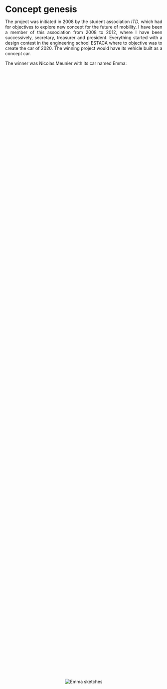 <!--
.. title: Emma
.. slug: emma
.. date: 2019-10-31 15:57:03 UTC+08:00
.. tags: 
.. category: 
.. link: 
.. description: Emma: an urban electric vehicle
.. type: text
-->

<style>
* {
    margin: 0;
    padding: 0;
}
.imgbox {
    display: grid;
    height: 100%;
}
.center-fit {
    max-width: 100%;
    max-height: 100vh;
    margin: auto;
}
.center-fit-small {
    max-width: 70%;
    max-height: 100vh;
    margin: auto;
}

</style>
<style type="text/css">
    #gallery_container {
        position: relative;
    }
    .image-block {
        position: absolute;
    }
</style>



<h1> Concept genesis </h1>

<p style="text-align: justify; text-justify: inter-word;">
The project was initiated in 2008 by the student association <i>ITD</i>, which had for objectives to explore new concept for the future of mobility. I have been a member of this association from 2008 to 2012, where I have been successively, secretary, treasurer and president. 
Everything started with a design contest in the engineering school ESTACA where to objective was to create the car of 2020. The winning project would have its vehicle built as a concept car.
</p>

The winner was Nicolas Meunier with its car named Emma:

<div class="imgbox">
	<img class="center-fit-small" src="/files/Emma_prj/Emma_drawing.png" alt="Emma sketches"/>
</div>
<br/>

<p style="text-align: justify; text-justify: inter-word;">
His concept was inspired by the Peel P50, the smallest car in the world according to Top Gear (<a href="https://youtu.be/dJfSS0ZXYdo"> youtube link</a>). It was designed to be an electric urban car. It won the contest as it was innovative idea and was a great challenge from an engineering point of view. 
As a reminder, the Renault Twizy was not out and its conception had not even started as well.

The objective was then for us to build this vehicle with the aim to be as close as possible as what the real vehicle could be. Sure some limitations due to the limited ressources at our disposal were obvious. But we intended to build a functional vehicle, the closest as possible to a commercialized one.
</p>

<h1> Engineering conception </h1>


<h1> Frame welding </h1>

<h3> Main frame </h3>

From the CAD design, we cut, bent and weld tubes to realize the frame. 

TODO: need to put more pictures of the frame welding

<h3> Swing arm </h3>
<p style="text-align: justify; text-justify: inter-word;">
The idea was integrate all the powertrain the closest to the rear wheel to provide as much space in the vehicle as possible.
We finally chose to put everything on the swing arm as it was the easiest from a vehicle architecture point of view. It had also the advantage of reducing the complexity for the chain setup and maintenance. Although from a vehicle dynamics point of view, it is obviously not the right choice given the amount of unsuspended mass. But it was a compromise we accepted for a concept car.
Therefore, the swing arm was designed to receive the electric motor, the CVT and the gear reducer. 
</p>

<div id="gallery_container"></div>
<div class="rows">
    <ul class="thumbnails">	
	<a href="/galleries/Integration_GMP/DSCF0068.JPG" class="thumbnail image-reference" >
            <img src="/galleries/Integration_GMP/DSCF0068.thumbnail.JPG" alt="Cutting some metals with an angle grinder"></a>
	<a href="/galleries/Integration_GMP/DSCF0058.JPG" class="thumbnail image-reference" >
            <img src="/galleries/Integration_GMP/DSCF0058.thumbnail.JPG" height="135px" alt="Welding of stiffeners on the motor supporting plate" style="margin: 1px 0px"></a>
	<a href="/galleries/Integration_GMP/DSCF0078.JPG" class="thumbnail image-reference" >
            <img src="/galleries/Integration_GMP/DSCF0078.thumbnail.JPG" height="135px" alt="Swing arm finished" style="margin: 1px 0px"></a>
	<a href="/galleries/Integration_GMP/DSCF0400.JPG" class="thumbnail image-reference" >
            <img src="/galleries/Integration_GMP/DSCF0400.thumbnail.JPG" height="135px" alt="Swing arm painted and equipped with all the components" style="margin: 1px 0px"></a>
	<a href="/galleries/Integration_GMP/DSCF0402.JPG" class="thumbnail image-reference" >
            <img src="/galleries/Integration_GMP/DSCF0402.thumbnail.JPG" height="135px" alt="Powertrain assembled on the swing arm" style="margin: 1px 0px"></a>
	<a href="/galleries/Integration_GMP/index.html" class="thumbnail image-reference" >
            <img src="/files/Useful_pics/More_pic.png" alt="Link to the gallery" style="margin: 1px 0px"></a>
</ul>
</div>

<h1> Creation of the Body Master </h1>
<p style="text-align: justify; text-justify: inter-word;">
The bodywork started with the installation of wooden boxes, fixed to the the frame. The idea was to creatte the boday around the frame to be sure it will fit. Indeed, it was possible to check the suspension wheel course and make sure any body parts were in the way.
</p>

<div id="gallery_container"></div>
<div class="rows">
    <ul class="thumbnails">	
	<a href="/galleries/Bodywork_Wood/Front_box.jpg" class="thumbnail image-reference" >
            <img src="/galleries/Bodywork_Wood/Front_box.thumbnail.jpg" alt="Front wooden box"></a>
	<a href="/galleries/Bodywork_Wood/Wooden_bottom_box.jpg" class="thumbnail image-reference" >
            <img src="/galleries/Bodywork_Wood/Wooden_bottom_box.thumbnail.jpg" alt="Bottom wooden box"></a>
	<a href="/galleries/Bodywork_Wood/Wooden_main_box.jpg" class="thumbnail image-reference" >
            <img src="/galleries/Bodywork_Wood/Wooden_main_box.thumbnail.jpg" alt="Main volume"></a>
	<a href="/galleries/Bodywork_Wood/Wooden_back_box.jpg" class="thumbnail image-reference" >
            <img src="/galleries/Bodywork_Wood/Wooden_back_box.thumbnail.jpg" alt="Back wooden box "></a>
	<a href="/galleries/Bodywork_Wood/Side_view.jpg" class="thumbnail image-reference" >
            <img src="/galleries/Bodywork_Wood/Side_view.thumbnail.jpg" alt="Three-quarters_view, wooden boxes inside the frame"></a>
	<a href="/galleries/Bodywork_Wood/Three-quarters_view.jpg" class="thumbnail image-reference" >
            <img src="/galleries/Bodywork_Wood/Three-quarters_view.thumbnail.jpg" alt="Side_view, wooden boxes inside the frame"></a>
</ul>
</div>

<p style="text-align: justify; text-justify: inter-word;">
Second phase of the master's creation was to cut layers of foam according to body sections. First, the sections, previously prepared on CAD, were printed on paper and cut. They were then drawn on a first layer of foam. Then, each layer were doubled to get the symetrical section at each cut. A rough section cutting was made with a band saw and finished precisely with a lathe-mounted disk sander.
As it was chosen to build the master around the frame to make sure that it will fit in the end, a long session of adjustment of the sections were made manually to allow them to fit onto the wooden boxes. Then, a first squeezing of the section was made to make sure evyrthing fits and being able to mark the position of the sections on the wood. Then, one by one were glued on the wooden boxes with putty. In this phase, a setting plate was made to provide a reference for the curve of the body. It was useful to make sure the sections are well placed and also to have a reference later during the sanding.
</p>


<div id="gallery_container"></div>
<div class="rows">
    <ul class="thumbnails">	
	<a href="/galleries/Foam_Sections/DSCF0095.JPG" class="thumbnail image-reference" >
            <img src="/galleries/Foam_Sections/DSCF0095.thumbnail.JPG" height="135px" alt="Drawings of the body with the sections, side and top view" style="margin: 1px 0px"></a>
	<a href="/galleries/Foam_Sections/DSCF0089.JPG" class="thumbnail image-reference" >
            <img src="/galleries/Foam_Sections/DSCF0089.thumbnail.JPG" alt="Section drawn on the foam" style="margin: 1px 0px"></a>
	<a href="/galleries/Foam_Sections/DSCF0123.JPG" class="thumbnail image-reference" >
            <img src="/galleries/Foam_Sections/DSCF0123.thumbnail.JPG" alt="Foam sections prepared and attached by pairs to provide symetrical sides" style="margin: 1px 0px"></a>
	<a href="/galleries/Foam_Sections/DSCF0131.JPG" class="thumbnail image-reference" >
            <img src="/galleries/Foam_Sections/DSCF0131.thumbnail.JPG" alt="Rough cut of the sections with the band saw"style="margin: 1px 0px"></a>
	<a href="/galleries/Foam_Sections/DSCF0160.JPG" class="thumbnail image-reference" >
            <img src="/galleries/Foam_Sections/DSCF0160.thumbnail.JPG" alt="Finishing the sections with lathe-mounted disk sander"></a>
	<a href="/galleries/Foam_Sections/DSCF0137.JPG" class="thumbnail image-reference" >
            <img src="/galleries/Foam_Sections/DSCF0137.thumbnail.JPG" alt="First positionning of the side sections"></a>
	<a href="/galleries/Foam_Sections/DSCF0204.JPG" class="thumbnail image-reference" >
            <img src="/galleries/Foam_Sections/DSCF0204.thumbnail.JPG" alt="Most of the sections are ready and fit on the frame"></a>
	<a href="/galleries/Foam_Sections/DSCF0220.JPG" class="thumbnail image-reference" >
            <img src="/galleries/Foam_Sections/DSCF0220.thumbnail.JPG" alt="Preparation of the putty to do the collage"></a>
	<a href="/galleries/Foam_Sections/DSCF0226.JPG" class="thumbnail image-reference" >
            <img src="/galleries/Foam_Sections/DSCF0226.thumbnail.JPG" alt="After being placed on the frame, the sections are maintained together during the drying of the putty"></a>
	<a href="/galleries/Foam_Sections/DSCF0302.JPG" class="thumbnail image-reference" >
            <img src="/galleries/Foam_Sections/DSCF0302.thumbnail.JPG" height="135px" alt="All the sections are fixed one to another (1)"></a>
	<a href="/galleries/Foam_Sections/DSCF0298.JPG" class="thumbnail image-reference" >
            <img src="/galleries/Foam_Sections/DSCF0298.thumbnail.JPG" alt="All the sections are fixed one to another (2)" style="margin: 1px 0px"></a>
	<a href="/galleries/Foam_Sections/index.html" class="thumbnail image-reference" >
            <img src="/files/Useful_pics/More_pic.png" alt="Link to the gallery" style="margin: 1px 0px"></a>
</ul>
</div>

<p style="text-align: justify; text-justify: inter-word;">
Third phase consists in the sanding of the foam, to create the final shape of the body. The blue and black paint are here to highlight the part to sand, as the two neighboring sections should be continuous.
</p>

<div id="gallery_container"></div>
<div class="rows">
    <ul class="thumbnails">	
	<a href="/galleries/Foam_sanding/DSCF0326.JPG" class="thumbnail image-reference" >
            <img src="/galleries/Foam_sanding/DSCF0326.thumbnail.JPG" height="135px" alt="Left side view, half sanding" style="margin: 1px 0px"></a>
	<a href="/galleries/Foam_sanding/DSCF0324.JPG" class="thumbnail image-reference" >
            <img src="/galleries/Foam_sanding/DSCF0324.thumbnail.JPG" alt="Back view, half sanding" style="margin: 1px 0px"></a>
	<a href="/galleries/Foam_sanding/DSCF0333.JPG" class="thumbnail image-reference" >
            <img src="/galleries/Foam_sanding/DSCF0333.thumbnail.JPG" alt="Front view in the middle of the sanding process" style="margin: 1px 0px"></a>
	<a href="/galleries/Foam_sanding/DSCF0342.JPG" class="thumbnail image-reference" >
            <img src="/galleries/Foam_sanding/DSCF0342.thumbnail.JPG" alt="Front view" style="margin: 1px 0px"></a>
	<a href="/galleries/Foam_sanding/DSCF0350.JPG" class="thumbnail image-reference" >
            <img src="/galleries/Foam_sanding/DSCF0350.thumbnail.JPG" alt="Side view at the end of sanding" style="margin: 1px 0px"></a>
	<a href="/galleries/Foam_sanding/index.html" class="thumbnail image-reference" >
            <img src="/files/Useful_pics/More_pic.png" alt="Link to the gallery" style="margin: 1px 0px"></a>
</ul>
</div>

<p style="text-align: justify; text-justify: inter-word;">
After the shape of the body was finalized, a layer of glass fiber was applied on the foam. The objective was to have a robust master to create the mold of the body. A copy of the windshield in resin was also made to avoid modeling this part in the foam. 
First, putty has been applied on the section's junctions to make sure that they are not seen on the master. Then, glassfiber layers were cutted and placed on the different surfaces of the vehicule. The resin was applied and debubblizer was used to remove any potential air bubbles. The resin application should be fast to have a uniform thickness. 
</p>

<div id="gallery_container"></div>
<div class="rows">
    <ul class="thumbnails">	
	<a href="/galleries/Master_glassfiber/DSCF0359.JPG" class="thumbnail image-reference" >
            <img src="/galleries/Master_glassfiber/DSCF0359.thumbnail.JPG" height="135px" alt="Putty application to mask the sections' junctions (Front)" style="margin: 1px 0px"></a>
	<a href="/galleries/Master_glassfiber/DSCF0370.JPG" class="thumbnail image-reference" >
            <img src="/galleries/Master_glassfiber/DSCF0370.thumbnail.JPG" height="135px" alt="Fiber glass cutted and placed on the hood, roof and hatchback" style="margin: 1px 0px"></a>
	<a href="/galleries/Master_glassfiber/DSCF0372.JPG" class="thumbnail image-reference" >
            <img src="/galleries/Master_glassfiber/DSCF0372.thumbnail.JPG" height="135px" alt="Fiber glass cutted and placed on the hood, roof and hatchback (front)" style="margin: 1px 0px"></a>
	<a href="/galleries/Master_glassfiber/DSCF0386.JPG" class="thumbnail image-reference" >
            <img src="/galleries/Master_glassfiber/DSCF0386.thumbnail.JPG" height="135px" alt="Application of the resin with a brush and debubblizer to remove the air bubbles" style="margin: 1px 0px"></a>
	<a href="/galleries/Master_glassfiber/DSCF0388.JPG" class="thumbnail image-reference" >
            <img src="/galleries/Master_glassfiber/DSCF0388.thumbnail.JPG" height="135px" alt="The resin has been applied, need to wait to dry..." style="margin: 1px 0px"></a>
	<a href="/galleries/Master_glassfiber/index.html" class="thumbnail image-reference" >
            <img src="/files/Useful_pics/More_pic.png" alt="Link to the gallery" style="margin: 1px 0px"></a>
</ul>
</div>

<h1> Public presentation at the Paris Motor Show 2010 </h1>

<p style="text-align: justify; text-justify: inter-word;">
The vehicle was presented for the first time to the public at the Paris Motor Show 2010 on the ESTACA booth. As the fabrication of the Master was longer than expected, a presentation in an intermediate stat was decided. Therefore, the fiberglass was painted in the vehicle color and some tape were placed on the vehicle to highlight the lines. The Powertrain was mounted on the vehicle to give a complete external outlook. 
</p>

<div id="gallery_container"></div>
<div class="rows">
    <ul class="thumbnails">	
	<a href="/galleries/Status_mondial2010/DSCF0436.JPG" class="thumbnail image-reference" >
            <img src="/galleries/Status_mondial2010/DSCF0436.JPG" height="162px" alt="Side of the car" style="margin: 1px 0px"></a>
	<a href="/galleries/Status_mondial2010/DSCF0438.JPG" class="thumbnail image-reference" >
            <img src="/galleries/Status_mondial2010/DSCF0438.JPG" height="162px" alt="Front, with a tentative design of the headlight" style="margin: 1px 0px"></a>
	<a href="/galleries/Status_mondial2010/DSCF0756.JPG" class="thumbnail image-reference" >
            <img src="/galleries/Status_mondial2010/DSCF0756.JPG" height="162px" alt="Side of the car (2)" style="margin: 1px 0px"></a>
	<a href="/galleries/Status_mondial2010/DSCF0755.JPG" class="thumbnail image-reference" >
            <img src="/galleries/Status_mondial2010/DSCF0755.JPG" height="162px" alt="Three quarter back" style="margin: 1px 0px"></a>
	<a href="/galleries/Status_mondial2010/DSCF0754.JPG" class="thumbnail image-reference" >
            <img src="/galleries/Status_mondial2010/DSCF0754.JPG" height="162px" alt="Side of the car (3)" style="margin: 1px 0px"></a>
</ul>
</div>


<h1> Public presentation at the Paris Motor Show 2012 </h1>

<p style="text-align: justify; text-justify: inter-word;">
As the bodywork was completed, the final external look of the car was unveiled at the Paris Motor Show 2012. As a particularity of the car, it had only one door. As a one seater, two are not needed and it simplified the realization of the body, with less moving part to adjust. The lenticular headlights were also installed.
</p>

<div style="width: 100%; display: table;">
    <div style="display: table-row; position: right;">
        <div style="width: 59.16%; display: table-cell;"> 
		<a href="/galleries/Status_mondial2012/P1000910.JPG" class="thumbnail image-reference" title="Three quarter front left">
		    <img src="/galleries/Status_mondial2012/P1000910.JPG" alt="Three quarter front left" style="margin: 2px -4px"></a>
	</div>
        <div style="display: table-cell; vertical-align: top;" > 
		<div id="gallery_container"></div>
		<div class="rows">
		    <ul class="thumbnails">	
			<a href="/galleries/Status_mondial2012/P1000911.JPG" class="thumbnail image-reference" title="Left side with the door">
			    <img src="/galleries/Status_mondial2012/P1000911.JPG" width=48% alt="Left side with the door" style="margin: 1px 0px"></a>
			<a href="/galleries/Status_mondial2012/P1010022.JPG" class="thumbnail image-reference" title="Front">
			    <img src="/galleries/Status_mondial2012/P1010022.JPG" width=48% alt="Front" style="margin: 1px 0px"></a>
			<a href="/galleries/Status_mondial2012/P1000912.JPG" class="thumbnail image-reference" title="Three quarter front right">
			    <img src="/galleries/Status_mondial2012/P1000912.JPG" width=48% alt="Three quarter front right" style="margin: 1px 0px"></a>
			<a href="/galleries/Status_mondial2012/P1000913.JPG" class="thumbnail image-reference" title="Three quarter back right">
			    <img src="/galleries/Status_mondial2012/P1000913.JPG" width=48% alt="Three quarter back right" style="margin: 1px 0px"></a>
			<a href="/galleries/Status_mondial2012/P1010023.JPG" class="thumbnail image-reference" title="Three quarter front left (2)">
			    <img src="/galleries/Status_mondial2012/P1010023.JPG" width=48% alt="Three quarter front left (2)" style="margin: 1px 0px"></a>
			<a href="/galleries/Status_mondial2012/P1010024.JPG" class="thumbnail image-reference" title="Back">
			    <img src="/galleries/Status_mondial2012/P1010024.JPG" width=48% alt="Back"  style="margin: 1px 0px"></a>
		</ul>
		</div>
	</div>
    </div>
</div>


	
<h1> Acknowledgments </h1>

<h3> Partners </h3>

<!--img class="center-fit-small" src="/files/Emma_prj/indus_partners/indus_partners_all.png" alt="logos partners"/-->
<table style="width:100%">
	<tr>
	   <th> <img src="/files/Emma_prj/indus_partners/Estaca.png" width="200" alt="ESTACA logo"/> </th>
	   <th>	<img src="/files/Emma_prj/indus_partners/Gruau.png" width="220" alt="Gruau logo"/> </th>
	   <th>	<img src="/files/Emma_prj/indus_partners/saft.png" width="140" alt="Saft logo"/> </th>
	   <th>	<img src="/files/Emma_prj/indus_partners/CVTech.jpg" width="180" alt="CVTech logo"/> </th>
	</tr>
</table>

<table style="width:100%">
	<tr>
	   <th> <img src="/files/Emma_prj/indus_partners/Sefi.jpg" width="160" alt="Sefi logo"/> </th>
	   <th>	<img src="/files/Emma_prj/indus_partners/FAAR.jpg" width="200" alt="FAAR Industry logo"/> </th>
	   <th>	<img src="/files/Emma_prj/indus_partners/boullier.png" width="160" alt="Ets Boullier logo"/> </th>
	</tr>
</table>

<h3> People involved </h3>

<dl>
  <dt><b>ITD team members:</b></dt>
	<dd>- Valentin Magnier</dd>
	<dd>- Alexandre Barat</dd>
	<dd>- Jean-François Navillod</dd>
	<dd>- Raphaël  Da Silva</dd>
	<dd>- Quentin Montaigne</dd>
	<dd>- Thomas Halgrain</dd>
	<dd>- Kévin Soccol</dd>
	<dd>- Antoine Simon</dd>
	<dd>- Hervé Denouault</dd>
	<dd>- ...</dd>
   <dt><b>Gruau's team for their help in the bodywork:</b></dt>
	<dd>- Alain Halbert</dd>	
	<dd>- Cyril Chauvin</dd>
	<dd>- Patrick Jacob</dd>
	<dd>- ...</dd>
</dl> 





